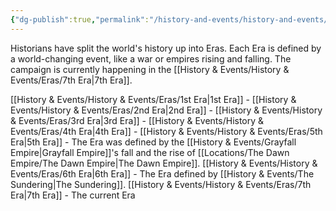 ```yaml
---
{"dg-publish":true,"permalink":"/history-and-events/history-and-events/eras/historical-eras/","updated":"2025-08-10T13:26:30.984+01:00"}
---
```


Historians have split the world's history up into Eras. Each Era is defined by a world-changing event, like a war or empires rising and falling. The campaign is currently happening in the [[History & Events/History & Events/Eras/7th Era\|7th Era]].

[[History & Events/History & Events/Eras/1st Era\|1st Era]] - 
[[History & Events/History & Events/Eras/2nd Era\|2nd Era]] -
[[History & Events/History & Events/Eras/3rd Era\|3rd Era]] -
[[History & Events/History & Events/Eras/4th Era\|4th Era]] - 
[[History & Events/History & Events/Eras/5th Era\|5th Era]] - The Era was defined by the [[History & Events/Grayfall Empire\|Grayfall Empire]]'s fall and the rise of [[Locations/The Dawn Empire/The Dawn Empire\|The Dawn Empire]].
[[History & Events/History & Events/Eras/6th Era\|6th Era]] - The Era defined by [[History & Events/The Sundering\|The Sundering]].
[[History & Events/History & Events/Eras/7th Era\|7th Era]] - The current Era
